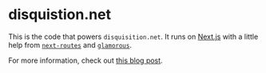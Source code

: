 # disquistion.net

This is the code that powers `disquisition.net`. It runs on [Next.js](https://github.com/zeit/next.js) with a little help from [`next-routes`](https://github.com/fridays/next-routes) and [`glamorous`](https://github.com/paypal/glamorous).

For more information, check out [this blog post](https://disquisition.net/blog/building-my-blog-with-next).
